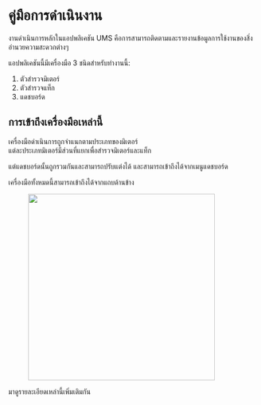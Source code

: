 # คู่มือการดำเนินงาน

งานดำเนินการหลักในแอปพลิเคชัน UMS คือการสามารถติดตามและรายงานข้อมูลการใช้งานของสิ่งอำนวยความสะดวกต่างๆ

แอปพลิเคชันนี้มีเครื่องมือ 3 ชนิดสำหรับทำงานนี้:

1. ตัวสำรวจมิเตอร์
2. ตัวสำรวจแท็ก
3. แดชบอร์ด

## การเข้าถึงเครื่องมือเหล่านี้

เครื่องมือดำเนินการถูกจำแนกตามประเภทของมิเตอร์\
แต่ละประเภทมิเตอร์มีส่วนที่แยกเพื่อสำรวจมิเตอร์และแท็ก

แต่แดชบอร์ดนั้นถูกรวมกันและสามารถปรับแต่งได้ และสามารถเข้าถึงได้จากเมนูแดชบอร์ด

เครื่องมือทั้งหมดนี้สามารถเข้าถึงได้จากแถบด้านข้าง

<figure><img src="../.gitbook/assets/image (14).png" alt="" width="375"><figcaption></figcaption></figure>

มาดูรายละเอียดเหล่านี้เพิ่มเติมกัน
